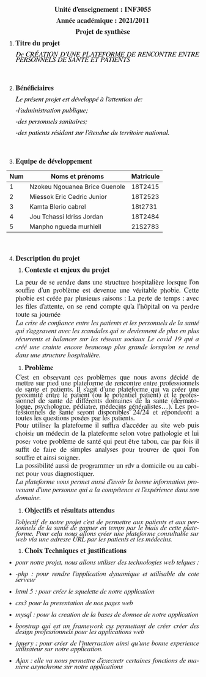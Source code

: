 <body lang="fr-FR" dir="ltr">
<p align="center" style="margin-bottom: 0.28cm; line-height: 108%"><font face="FreeSerif, serif"><font size="4" style="font-size: 14pt"><b>Unité
d’enseignement&nbsp;: INF3055</b></font></font></p>
<p align="center" style="margin-bottom: 0.28cm; line-height: 108%"><font face="FreeSerif, serif"><font size="4" style="font-size: 14pt"><b>Année
académique&nbsp;: 2021/2011</b></font></font></p>
<p align="center" style="margin-bottom: 0.28cm; line-height: 108%"><font face="FreeSerif, serif"><font size="4" style="font-size: 14pt"><b>Projet
de synthèse</b></font></font></p>
<p align="center" style="margin-bottom: 0.28cm; line-height: 108%"> 
</p>
<ol>
	<li/>
<p align="justify" style="margin-bottom: 0.28cm; line-height: 108%">
	<font face="FreeSerif, serif"><font size="4" style="font-size: 14pt"><b>Titre
	du projet</b>&nbsp;</font></font></p>
</ol>
<p align="justify" style="margin-left: 0.64cm; margin-bottom: 0cm; border: none; padding: 0cm; line-height: 100%; page-break-after: avoid">
<span style="display: inline-block; border: none; padding: 0cm"><font face="FreeSerif, serif"><font size="4" style="font-size: 14pt"><font color="#000000"><i><span style="font-weight: normal">De
</span></i><i><span style="font-weight: normal">CRÉATION</span></i><i><span style="font-weight: normal">
D’UNE PLATEFORME </span></i><i><span style="font-weight: normal">DE
RENCONTRE</span></i><i><span style="font-weight: normal"> ENTRE
PERSONNELS DE SANTE ET PATIENTS</span></i></span></font></font></font></p>
<p align="justify" style="margin-left: 0.64cm; margin-bottom: 0.28cm; line-height: 108%">
<br/>
<br/>

</p>
<ol start="2">
	<li/>
<p align="justify" style="margin-bottom: 0.28cm; line-height: 108%">
	<font face="FreeSerif, serif"><font size="4" style="font-size: 14pt"><b>Bénéficiaires
	</b>&nbsp;</font></font></p>
</ol>
<ul>
	<p align="justify" style="margin-bottom: 0.28cm; line-height: 108%"><font color="#000000"><font face="FreeSerif, serif"><font size="4" style="font-size: 14pt"><i>Le
	présent projet est développé à l’attention de:</i></font></font></font></p>
	<p align="justify" style="margin-bottom: 0.28cm; line-height: 108%"><font color="#000000"><font face="FreeSerif, serif"><font size="4" style="font-size: 14pt"><i>-l’administration
	publique;</i></font></font></font></p>
	<p align="justify" style="margin-bottom: 0.28cm; line-height: 108%"><font color="#000000"><font face="FreeSerif, serif"><font size="4" style="font-size: 14pt"><i>-des
	personnels sanitaires;</i></font></font></font></p>
	<p align="justify" style="margin-bottom: 0.28cm; line-height: 108%"><font color="#000000"><font face="FreeSerif, serif"><font size="4" style="font-size: 14pt"><i>-des
	patients résidant sur l’étendue du territoire national.</i></font></font></font></p>
</ul>
<p align="justify" style="margin-left: 0.64cm; margin-bottom: 0.28cm; line-height: 108%">
<br/>
<br/>

</p>
<ol start="3">
	<li/>
<p align="justify" style="margin-bottom: 0.28cm; line-height: 108%">
	<font face="FreeSerif, serif"><font size="4" style="font-size: 14pt"><b>Equipe
	de développement </b></font></font>
	</p>
</ol>


Num | Noms 			et prénoms | Matricule
-- | -- | --
1 |  Nzokeu Ngouanea Brice Guenole | 18T2415  
2 |   Miessok Eric Cedric Junior            | 18T2523
3 | Kamta Blerio cabrel  |  18t2731
4 |  Jou Tchassi Idriss Jordan  |  18T2484
5 |   Manpho ngueda murhiell |  21S2783


<p align="justify" style="margin-bottom: 0.28cm; line-height: 108%"><br/>
<br/>

</p>
<ol start="4">
	<li/>
<p align="justify" style="margin-bottom: 0.28cm; line-height: 108%">
	<font face="FreeSerif, serif"><font size="4" style="font-size: 14pt"><b>Description
	du projet </b></font></font>
	</p>
	<ol>
		<li/>
<p align="justify" style="margin-bottom: 0.28cm; line-height: 108%">
		<font face="FreeSerif, serif"><font size="4" style="font-size: 14pt"><b>Contexte
		et enjeux du projet</b></font></font></p>
	</ol>
</ol>
<ul>
	<p align="justify" style="margin-top: 0.01cm; margin-bottom: 0cm"><font face="FreeSerif, serif"><font size="4" style="font-size: 14pt">La
	peur de se rendre dans une structure hospitalière lorsque l’on
	souffre d’un problème est devenue une véritable phobie. Cette
	phobie est créée par plusieurs raisons&nbsp;: La perte de temps&nbsp;:
	avec les files d’attente, on se rend compte qu’a l’hôpital on
	va perdre toute sa journée</font></font></p>
	<p align="justify" style="margin-top: 0.01cm; margin-bottom: 0cm"><font face="FreeSerif, serif"><font size="4" style="font-size: 14pt"><i>La
	crise de confiance entre les patients et les personnels de la </i><i>santé</i><i>
	qui s’aggravent avec les scandales qui se deviennent de plus en
	plus récurrents et balancer sur les réseaux sociaux Le covid 19
	qui a créé une crainte encore beaucoup plus grande lorsqu’on se
	rend dans une structure hospitalière. </i></font></font>
	</p>
</ul>
<ol>
	<ol>
		<li/>
<p align="justify" style="margin-bottom: 0.28cm; line-height: 108%">
		<font face="FreeSerif, serif"><font size="4" style="font-size: 14pt"><b>Problème
		</b></font></font>
		</p>
	</ol>
	<p align="justify" style="margin-top: 0.01cm; margin-bottom: 0cm; line-height: 108%">
	<font face="FreeSerif, serif"><font size="4" style="font-size: 14pt">C’est
	en observant ces problèmes que nous avons décidé de mettre sur
	pied une plateforme de rencontre entre professionnels de sante et
	patients. Il s’agit d’une plateforme qui va créer une proximité
	entre le patient (ou le potentiel patient) et le professionnel de
	sante de différents domaines de la sante (dermatologue,
	psychologue, pédiatre, médecins généralistes…). Les
	professionnels de sante seront disponibles 24/24 et répondront a
	toutes les questions posées par les patients.</font></font></p>
	<p align="justify" style="margin-top: 0.01cm; margin-bottom: 0cm"><font face="FreeSerif, serif"><font size="4" style="font-size: 14pt">Pour
	utiliser la plateforme il suffira d’accéder au site web puis
	choisir un médecin de la plateforme selon votre pathologie et lui
	poser votre problème de santé qui peut être tabou, car par fois
	il suffit de faire de simples analyses pour trouver de quoi l’on
	souffre et ainsi soigner.</font></font></p>
	<p align="justify" style="margin-top: 0.01cm; margin-bottom: 0cm"><font face="FreeSerif, serif"><font size="4" style="font-size: 14pt">La
	possibilité aussi de programmer un rdv a domicile ou au cabinet
	pour vous diagnostiquer.</font></font></p>
	<p align="justify" style="margin-top: 0.01cm; margin-bottom: 0cm"><font face="FreeSerif, serif"><font size="4" style="font-size: 14pt"><i>La
	plateforme vous permet aussi d’avoir la bonne information
	provenant d’une personne qui a la compétence et l’expérience
	dans son domaine.  </i></font></font>
	</p>
	<ol>
		<li/>
<p align="justify" style="margin-bottom: 0.28cm; line-height: 108%">
		<font face="FreeSerif, serif"><font size="4" style="font-size: 14pt"><b>Objectifs
		et résultats attendus</b></font></font></p>
	</ol>
</ol>
<ul>
	<p align="justify" style="margin-bottom: 0.28cm; line-height: 108%"><font face="FreeSerif, serif"><font size="4" style="font-size: 14pt"><i>l’objectif
	de notre projet c’est de permettre aux patients et aux personnels
	de la santé de gagner en temps par le biais de cette plateforme.
	Pour cela nous allons créer une plateforme consultable sur web via
	une adresse URL par les patients et les médecins.</i></font></font></p>
	<p align="justify" style="margin-bottom: 0.28cm; line-height: 108%"></p>
</ul>
<ol>
	<ol>
		<li/>
<p align="justify" style="margin-bottom: 0.28cm; line-height: 108%">
		<font face="FreeSerif, serif"><font size="4" style="font-size: 14pt"><b>Choix
		Techniques et justifications</b></font></font></p>
	</ol>
</ol>
<ul>
	<li/>
<p align="justify" style="margin-bottom: 0.28cm; line-height: 108%">
	<font face="FreeSerif, serif"><font size="4" style="font-size: 14pt"><i>pour
	notre projet, nous allons utiliser des technologies web telques&nbsp;:</i></font></font></p>
	<li/>
<p align="justify" style="margin-bottom: 0.28cm; line-height: 108%">
	<font face="FreeSerif, serif"><font size="4" style="font-size: 14pt"><i>-php&nbsp;:
	pour rendre l’application dynamique et utilisable du cote serveur</i></font></font></p>
	<li/>
<p align="justify" style="margin-bottom: 0.28cm; line-height: 108%">
	<font face="FreeSerif, serif"><font size="4" style="font-size: 14pt"><i>html
	5&nbsp;: pour créer le squelette de notre application</i></font></font></p>
	<li/>
<p align="justify" style="margin-bottom: 0.28cm; line-height: 108%">
	<font face="FreeSerif, serif"><font size="4" style="font-size: 14pt"><i>css3
	pour la presentation de nos pages web</i></font></font></p>
	<li/>
<p align="justify" style="margin-bottom: 0.28cm; line-height: 108%">
	<font face="FreeSerif, serif"><font size="4" style="font-size: 14pt"><i>mysql&nbsp;:
	pour la creation de la bases de donnee de notre application</i></font></font></p>
	<li/>
<p align="justify" style="margin-bottom: 0.28cm; line-height: 108%">
	<font face="FreeSerif, serif"><font size="4" style="font-size: 14pt"><i>boostrap
	qui est un framework css permettant de créer créer des design
	professionnels pour les applications web</i></font></font></p>
	<li/>
<p align="justify" style="margin-bottom: 0.28cm; line-height: 108%">
	<font face="FreeSerif, serif"><font size="4" style="font-size: 14pt"><i>jquery&nbsp;:
	pour créer de l’interraction ainsi qu’une bonne experience
	utilisateur sur notre application.</i></font></font></p>
	<li/>
<p align="justify" style="margin-bottom: 0.28cm; line-height: 108%">
	<font face="FreeSerif, serif"><font size="4" style="font-size: 14pt"><i>Ajax&nbsp;:
	elle va nous permettre d’execuetr certaines fonctions de maniere
	asynchrone sur notre applications</i></font></font></p>
</ul>
<p align="justify" style="margin-left: 1.4cm; margin-bottom: 0.28cm; line-height: 108%">
<br/>
<br/>

</p>
<p align="justify" style="margin-bottom: 0.28cm; line-height: 108%"><br/>
<br/>

</p>
<p align="justify" style="text-indent: 0.64cm; margin-bottom: 0.28cm; line-height: 108%">
 
</p>
</body>
</html>
